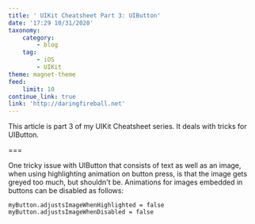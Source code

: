 ```yaml
---
title: ' UIKit Cheatsheet Part 3: UIButton'
date: '17:29 10/31/2020'
taxonomy:
    category:
        - blog
    tag:
        - iOS
        - UIKit
theme: magnet-theme
feed:
    limit: 10
continue_link: true
link: 'http://daringfireball.net'
---
```


This article is part 3 of my UIKit Cheatsheet series. It deals with tricks for UIButton.

===

One tricky issue with UIButton that consists of text as well as an image, when using highlighting animation on button press, is that the image gets greyed too much, but shouldn't be. Animations for images embedded in buttons can be disabled as follows:

```
myButton.adjustsImageWhenHighlighted = false
myButton.adjustsImageWhenDisabled = false
```
